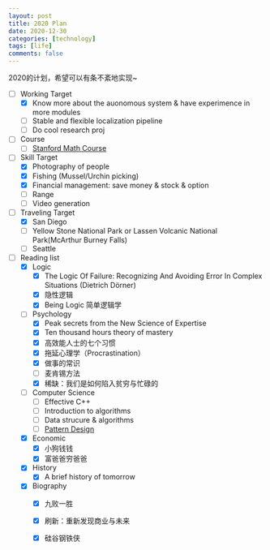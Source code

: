 ```yaml
---
layout: post
title: 2020 Plan
date: 2020-12-30
categories: [technology]
tags: [life]
comments: false
---
```




2020的计划，希望可以有条不紊地实现~



- [ ] Working Target
  - [x] Know more about the auonomous system & have experimence in more modules 
  - [ ] Stable and flexible localization pipeline 
  - [ ] Do cool research proj 
- [ ] Course
  - [ ] [Stanford Math Course](http://graphics.stanford.edu/courses/cs205a/schedule.html) 
- [ ] Skill Target 
  - [x] Photography of people
  - [x] Fishing (Mussel/Urchin picking)
  - [x] Financial management: save money & stock & option
  - [ ] Range 
  - [ ] Video generation 
- [ ] Traveling Target 
  - [x] San Diego
  - [ ] Yellow Stone National Park or Lassen Volcanic National Park(McArthur Burney Falls)
  - [ ] Seattle
- [ ] Reading list
  - [x] Logic
    - [x] The Logic Of Failure: Recognizing And Avoiding Error In Complex Situations (Dietrich Dörner)
    - [x] 隐性逻辑
    - [x] Being Logic 简单逻辑学
  - [ ] Psychology
    - [x] Peak secrets from the New Science of Expertise
    - [x] Ten thousand hours theory of mastery
    - [x] 高效能人士的七个习惯
    - [x] 拖延心理学（Procrastination）
    - [x] 做事的常识 
    - [ ] 麦肯锡方法
    - [x] 稀缺：我们是如何陷入贫穷与忙碌的 
  - [ ] Computer Science
    - [ ] Effective C++
    - [ ] Introduction to algorithms
    - [ ] Data strucure & algorithms
    - [ ] [Pattern Design](https://refactoring.guru/refactoring/smells)
  - [x] Economic
    - [x] 小狗钱钱
    - [x] 富爸爸穷爸爸
  - [x] History 
    - [x] A brief history of tomorrow
  - [x] Biography
    - [x] 九败一胜  
    - [x] 刷新：重新发现商业与未来
    - [x] 硅谷钢铁侠  
  


